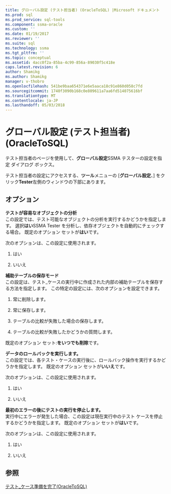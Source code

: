 ```yaml
---
title: グローバル設定 (テスト担当者) (OracleToSQL) |Microsoft ドキュメント
ms.prod: sql
ms.prod_service: sql-tools
ms.component: ssma-oracle
ms.custom: ''
ms.date: 01/19/2017
ms.reviewer: ''
ms.suite: sql
ms.technology: ssma
ms.tgt_pltfrm: ''
ms.topic: conceptual
ms.assetid: 4acc0f2a-85ba-4c99-856a-89030f5c418e
caps.latest.revision: 6
author: Shamikg
ms.author: Shamikg
manager: v-thobro
ms.openlocfilehash: 541be9baa654371e6e5aaca18c91e860d058c7fd
ms.sourcegitcommit: 1740f3090b168c0e809611a7aa6fd514075616bf
ms.translationtype: MT
ms.contentlocale: ja-JP
ms.lasthandoff: 05/03/2018
---
```

# <a name="global-settings-tester-oracletosql"></a>グローバル設定 (テスト担当者) (OracleToSQL)
テスト担当者のページを使用して、**グローバル設定**SSMA テスターの設定を指定 ダイアログ ボックス。  
  
テスト担当者の設定にアクセスする、**ツール**メニューの [**グローバル設定**、] をクリック**Tester**左側のウィンドウの下部にあります。  
  
## <a name="options"></a>オプション  
**テストが容易なオブジェクトの分析**  
この設定では、テスト可能なオブジェクトの分析を実行するかどうかを指定します。 選択**はい**SSMA Tester を分析し、依存オブジェクトを自動的にチェックする場合。 既定のオプション セットが**はい**です。  
  
次のオプションは、この設定に使用されます。  
  
1.  はい  
  
2.  いいえ  
  
**補助テーブルの保存モード**  
この設定は、テスト_ケースの実行中に作成された内部の補助テーブルを保存する方法を指定します。 この特定の設定には、次のオプションを設定できます。  
  
1.  常に削除します。  
  
2.  常に保存します。  
  
3.  テーブルの比較が失敗した場合の保存します。  
  
4.  テーブルの比較が失敗したかどうかの質問します。  
  
既定のオプション セット:**をいつでも削除**です。  
  
**データのロールバックを実行します。**  
この設定では、各テスト・ケースの実行後に、ロールバック操作を実行するかどうかを指定します。 既定のオプション セットが**いいえ**です。  
  
次のオプションは、この設定に使用されます。  
  
1.  はい  
  
2.  いいえ  
  
**最初のエラーの後にテストの実行を停止します。**  
実行中にエラーが発生した場合、この設定は現在実行中のテスト ケースを停止するかどうかを指定します。 既定のオプション セットが**はい**です。  
  
次のオプションは、この設定に使用されます。  
  
1.  はい  
  
2.  いいえ  
  
## <a name="see-also"></a>参照  
[テスト_ケース準備を完了&#40;OracleToSQL&#41;](../../ssma/oracle/finishing-test-case-preparation-oracletosql.md)  
  

